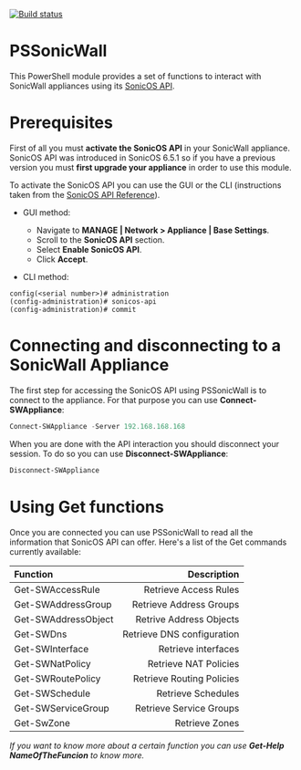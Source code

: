 [![Build status](https://ci.appveyor.com/api/projects/status/5paqak573ldilsft/branch/master?svg=true)](https://ci.appveyor.com/project/Marc42453/pssonicwall/branch/master)
# PSSonicWall

This PowerShell module provides a set of functions to interact with SonicWall appliances using its [SonicOS API](https://www.sonicwall.com/en-us/support/technical-documentation/sonicos-6-5-1-api-reference).

# Prerequisites

First of all you must **activate the SonicOS API** in your SonicWall appliance. SonicOS API was introduced in SonicOS 6.5.1 so if you have a previous version you must **first upgrade your appliance** in order to use this module.

To activate the SonicOS API you can use the GUI or the CLI (instructions taken from the [SonicOS API Reference](https://www.sonicwall.com/SonicWall.com/files/fb/fb551d7e-05cf-4613-a154-2131271ccadb.pdf)).

- GUI method:
    - Navigate to **MANAGE | Network > Appliance | Base Settings**.
    - Scroll to the **SonicOS API** section.
    - Select **Enable SonicOS API**.
    - Click **Accept**.

- CLI method:
```
config(<serial number>)# administration
(config-administration)# sonicos-api
(config-administration)# commit
```

# Connecting and disconnecting to a SonicWall Appliance

The first step for accessing the SonicOS API using PSSonicWall is to connect to the appliance. For that purpose you can use **Connect-SWAppliance**:
```powershell
Connect-SWAppliance -Server 192.168.168.168
```

When you are done with the API interaction you should disconnect your session. To do so you can use **Disconnect-SWAppliance**:
```powershell
Disconnect-SWAppliance
```

# Using Get functions

Once you are connected you can use PSSonicWall to read all the information that SonicOS API can offer. Here's a list of the Get commands currently available:

  
| Function            | Description                |
| :------------------ | -------------------------: |
| Get-SWAccessRule    | Retrieve Access Rules      |
| Get-SWAddressGroup  | Retrieve Address Groups    |
| Get-SWAddressObject | Retrive Address Objects    |
| Get-SWDns           | Retrieve DNS configuration |
| Get-SWInterface     | Retrieve interfaces        |
| Get-SWNatPolicy     | Retrieve NAT Policies      |
| Get-SWRoutePolicy   | Retrieve Routing Policies  |
| Get-SWSchedule      | Retrieve Schedules         |
| Get-SWServiceGroup  | Retrieve Service Groups    |
| Get-SwZone          | Retrieve Zones             |

*If you want to know more about a certain function you can use **Get-Help NameOfTheFuncion** to know more.*
